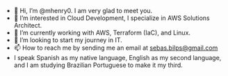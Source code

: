 - 👋 Hi, I’m @mhenry0. I am very glad to meet you.
- 👀 I’m interested in Cloud Development, I specialize in AWS Solutions Architect. 
- 🌱 I’m currently working with AWS, Terraform (IaC), and Linux.
- 💞️ I’m looking to start my journey in IT. 
- 📫 How to reach me by sending me an email at sebas.bilps@gmail.com
- I speak Spanish as my native language, English as my second language, and I am studying Brazilian Portuguese to make it my third. 

<!---
mhenry0/mhenry0 is a ✨ special ✨ repository because its `README.md` (this file) appears on your GitHub profile.
You can click the Preview link to take a look at your changes.
--->
